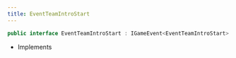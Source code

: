 ```yaml
---
title: EventTeamIntroStart
---
```


```csharp
public interface EventTeamIntroStart : IGameEvent<EventTeamIntroStart>
```

- Implements

